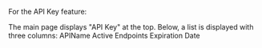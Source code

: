 For the API Key feature:

The main page displays "API Key" at the top.
Below, a list is displayed with three columns:
APIName
Active Endpoints
Expiration Date